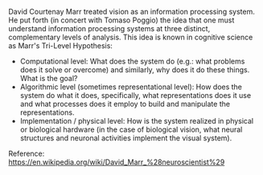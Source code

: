 David Courtenay Marr treated vision as an information processing system. He put forth (in concert with Tomaso Poggio) the idea that one must understand information processing systems at three distinct, complementary levels of analysis. This idea is known in cognitive science as Marr's Tri-Level Hypothesis:
- Computational level: What does the system do (e.g.: what problems does it solve or overcome) and similarly, why does it do these things. What is the goal?
- Algorithmic level (sometimes representational level): How does the system do what it does, specifically, what representations does it use and what processes does it employ to build and manipulate the representations.
- Implementation / physical level: How is the system realized in physical or biological hardware (in the case of biological vision, what neural structures and neuronal activities implement the visual system).

Reference: https://en.wikipedia.org/wiki/David_Marr_%28neuroscientist%29